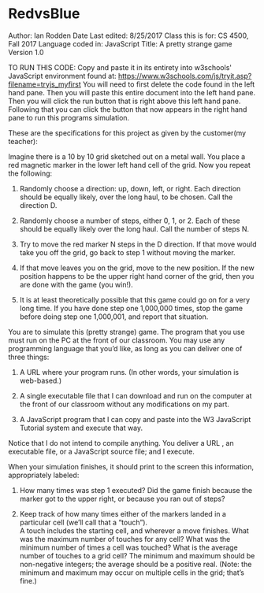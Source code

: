 # RedvsBlue
Author: Ian Rodden
Date Last edited: 8/25/2017
Class this is for: CS 4500, Fall 2017
Language coded in: JavaScript
Title: A pretty strange game
Version 1.0

TO RUN THIS CODE: Copy and paste it in its entirety into w3schools' JavaScript environment found at: https://www.w3schools.com/js/tryit.asp?filename=tryjs_myfirst
You will need to first delete the code found in the left hand pane. Then you will paste this entire document into the left hand pane. Then you will click the run button 
that is right above this left hand pane. Following that you can click the button that now appears in the right hand pane to run this programs simulation.

These are the specifications for this project as given by the customer(my teacher):

Imagine there is a 10 by 10 grid sketched out on a metal wall. You place a red magnetic marker in the lower left hand cell of the grid. Now you repeat the following:

1. Randomly choose a direction: up, down, left, or right. Each direction should be equally likely, over the long haul, to be chosen.  Call the direction D.

2. Randomly choose a number of steps, either 0, 1, or 2. Each of these should be equally likely over the long haul.  Call the number of steps N.

3. Try to move the red marker N steps in the D direction. If that move would take you off the grid, go back to step 1 without moving the marker. 

4. If that move leaves you on the grid, move to the new position. If the new position happens to be the upper right hand corner of the grid, 
   then you are done with the game (you win!).

5. It is at least theoretically possible that this game could go on for a very long time. 
If you have done step one 1,000,000 times, stop the game before doing step one 1,000,001, and report that situation.  

You are to simulate this (pretty strange) game. The program that you use must run on the PC at the front of our classroom. 
You may use any programming language that you’d like, as long as you can deliver one of three things:

1. A URL where your program runs. (In other words, your simulation is web-based.)

2. A single executable file that I can download and run on the computer at the front of our classroom without any modifications on my part.

3.  A JavaScript program that I can copy and paste into the W3 JavaScript Tutorial system and execute that way.

Notice that I do not intend to compile anything. You deliver a URL , an executable file, or a JavaScript source file; and I execute. 

When your simulation finishes, it should print to the screen this information, appropriately labeled:

1. How many times was step 1 executed? Did the game finish because the marker got to the upper right, or because you ran out of steps?

2.  Keep track of how many times either of the markers landed in a particular cell (we’ll call that a “touch”).  
A touch includes the starting cell, and wherever a move finishes. What was the maximum number of touches for any cell? What was the minimum number of times a cell was touched? 
What is the average number of touches to a grid cell? The minimum and maximum should be non-negative integers; the average should be a positive real. 
(Note: the minimum and maximum may occur on multiple cells in the grid; that’s fine.) 
